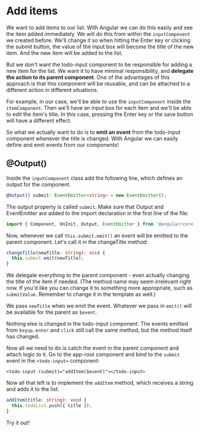 # Add items

We want to add items to our list. With Angular we can do this easily and see the item added immediately. We will do this from within the `inputComponent` we created before. We'll change it so when hitting the Enter key or clicking the submit button, the value of the input box will become the title of the new item. And the new item will be added to the list.

But we don't want the todo-input component to be responsible for adding a new item for the list. We want it to have minimal responsibility, and **delegate the action to its parent component**. One of the advantages of this approach is that this component will be reusable, and can be attached to a different action in different situations.

For example, in our case, we'll be able to use the `inputComponent` inside the `itemComponent`. Then we'll have an input box for each item and we'll be able to edit the item's title. In this case, pressing the Enter key or the save button will have a different effect.

So what we actually want to do is to **emit an event** from the todo-input component whenever the title is changed. With Angular we can easily define and emit events from our components!

## @Output\(\)

Inside the `inputComponent` class add the following line, which defines an output for the component.

```typescript
@Output() submit: EventEmitter<string> = new EventEmitter();
```

The output property is called `submit`. Make sure that Output and EventEmitter are added to the import declaration in the first line of the file:

```typescript
import { Component, OnInit, Output, EventEmitter } from '@angular/core';
```

Now, whenever we call `this.submit.emit()` an event will be emitted to the parent component. Let's call it in the changeTitle method:

```typescript
changeTitle(newTitle: string): void {
  this.submit.emit(newTitle);
}
```

We delegate everything to the parent component - even actually changing the title of the item if needed. \(The method name may seem irrelevant right now. If you'd like you can change it to something more appropriate, such as `submitValue`. Remember to change it in the template as well.\)

We pass `newTitle` when we emit the event. Whatever we pass in `emit()` will be available for the parent as `$event`.

Nothing else is changed in the todo-input component. The events emitted from `keyup.enter` and `click` still call the same method, but the method itself has changed.

Now all we need to do is catch the event in the parent component and attach logic to it. Go to the app-root component and bind to the `submit` event in the `<todo-input>` component:

```markup
<todo-input (submit)="addItem($event)"></todo-input>
```

Now all that left is to implement the `addItem` method, which receives a string and adds it to the list:

```typescript
addItem(title: string): void {    
  this.todoList.push({ title });
}
```

Try it out!

